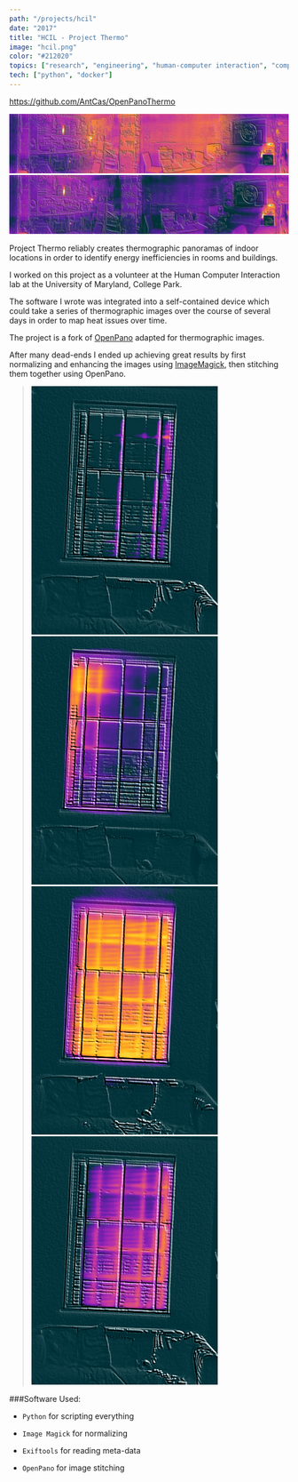 ```yaml
---
path: "/projects/hcil"
date: "2017"
title: "HCIL - Project Thermo"
image: "hcil.png"
color: "#212020"
topics: ["research", "engineering", "human-computer interaction", "computer vision"]
tech: ["python", "docker"]
---
```

https://github.com/AntCas/OpenPanoThermo

![alt text](/images/hcil/thermo.jpg "un-normalized thermographic panorama")
![alt text](/images/hcil/thermo-normalized.jpg "normalized thermographic panorama")

Project Thermo reliably creates thermographic panoramas of indoor locations in order to identify energy inefficiencies in rooms and buildings.

I worked on this project as a volunteer at the Human Computer Interaction lab at the University of Maryland, College Park.

The software I wrote was integrated into a self-contained device which could take a series of thermographic images over the course of several days in order to map heat issues over time.

The project is a fork of [OpenPano](https://github.com/ppwwyyxx/OpenPano) adapted for thermographic images.

After many dead-ends I ended up achieving great results by first normalizing and enhancing the images using [ImageMagick](https://www.imagemagick.org/script/index.php), then stitching them together using OpenPano.

> ![alt text](/images/hcil/window0.png "thermographic image of a window")
> ![alt text](/images/hcil/window1.png "thermographic image of a window")
> ![alt text](/images/hcil/window2.png "thermographic image of a window")
> ![alt text](/images/hcil/window3.png "thermographic image of a window")

###Software Used:
* `Python` for scripting everything

* `Image Magick` for normalizing

* `Exiftools` for reading meta-data

* `OpenPano` for image stitching
